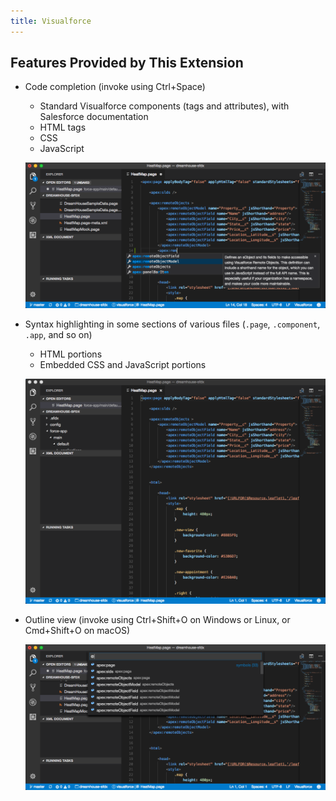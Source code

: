 ```yaml
---
title: Visualforce
---
```


## Features Provided by This Extension

- Code completion (invoke using Ctrl+Space)

  - Standard Visualforce components (tags and attributes), with Salesforce documentation
  - HTML tags
  - CSS
  - JavaScript

  ![Code-completion options and associated documentation in a .page file](https://raw.githubusercontent.com/forcedotcom/salesforcedx-vscode/develop/packages/salesforcedx-vscode-visualforce/images/visualforce_completion.png)

- Syntax highlighting in some sections of various files (`.page`, `.component`, `.app`, and so on)

  - HTML portions
  - Embedded CSS and JavaScript portions

  ![Colored syntax highlighting in a .page file](https://raw.githubusercontent.com/forcedotcom/salesforcedx-vscode/develop/packages/salesforcedx-vscode-visualforce/images/visualforce_syntax.png)

- Outline view (invoke using Ctrl+Shift+O on Windows or Linux, or Cmd+Shift+O on macOS)

  ![List of symbols in a .page file](https://raw.githubusercontent.com/forcedotcom/salesforcedx-vscode/develop/packages/salesforcedx-vscode-visualforce/images/visualforce_outline.png)
